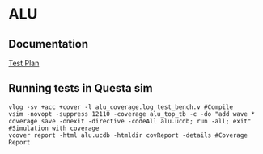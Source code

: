 # ALU

## Documentation
[Test Plan](https://docs.google.com/document/d/1WuPLJ9gwBqhRU_oMEV4rSLnRowIWjm0p7Me4CNnDQ38/edit?usp=sharing)

## Running tests in Questa sim
```
vlog -sv +acc +cover -l alu_coverage.log test_bench.v #Compile
vsim -novopt -suppress 12110 -coverage alu_top_tb -c -do "add wave * coverage save -onexit -directive -codeAll alu.ucdb; run -all; exit" #Simulation with coverage
vcover report -html alu.ucdb -htmldir covReport -details #Coverage Report
```
